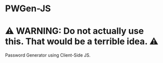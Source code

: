 # PWGen-JS

# ⚠️ WARNING: Do not actually use this. That would be a terrible idea. ⚠️

Password Generator using Client-Side JS.  